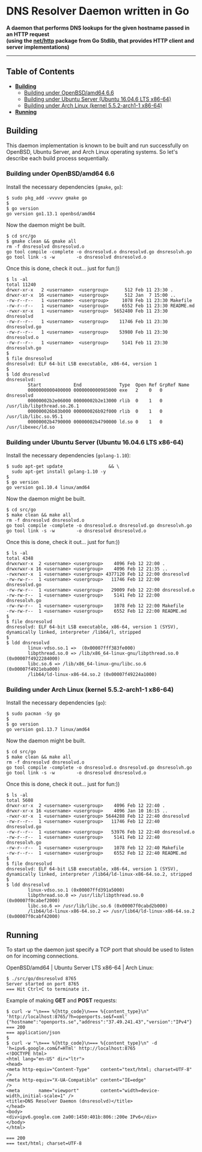 # DNS Resolver Daemon written in Go

**A daemon that performs DNS lookups for the given hostname passed in an HTTP request
<br />(using the [net/http](https://golang.org/pkg/net/http/ "Package http") package from Go Stdlib, that provides HTTP client and server implementations)**

---

## Table of Contents

* **[Building](#building)**
  * [Building under OpenBSD/amd64 6.6](#building-under-openbsdamd64-66)
  * [Building under Ubuntu Server (Ubuntu 16.04.6 LTS x86-64)](#building-under-ubuntu-server-ubuntu-16046-lts-x86-64)
  * [Building under Arch Linux (kernel 5.5.2-arch1-1 x86-64)](#building-under-arch-linux-kernel-552-arch1-1-x86-64)
* **[Running](#running)**

## Building

This daemon implementation is known to be built and run successfully on OpenBSD, Ubuntu Server, and Arch Linux operating systems. So let's describe each build process sequentially.

### Building under OpenBSD/amd64 6.6

Install the necessary dependencies (`gmake`, `go`):

```
$ sudo pkg_add -vvvvv gmake go
$
$ go version
go version go1.13.1 openbsd/amd64
```

Now the daemon might be built.

```
$ cd src/go
$ gmake clean && gmake all
rm -f dnsresolvd dnsresolvd.o
go tool compile -complete -o dnsresolvd.o dnsresolvd.go dnsresolvh.go
go tool link -s -w        -o dnsresolvd dnsresolvd.o
```

Once this is done, check it out... just for fun:))

```
$ ls -al
total 11240
drwxr-xr-x   2 <username>  <usergroup>      512 Feb 11 23:30 .
drwxr-xr-x  16 <username>  <usergroup>      512 Jan  7 15:00 ..
-rw-r--r--   1 <username>  <usergroup>     1078 Feb 11 23:30 Makefile
-rw-r--r--   1 <username>  <usergroup>     6552 Feb 11 23:30 README.md
-rwxr-xr-x   1 <username>  <usergroup>  5652480 Feb 11 23:30 dnsresolvd
-rw-r--r--   1 <username>  <usergroup>    11746 Feb 11 23:30 dnsresolvd.go
-rw-r--r--   1 <username>  <usergroup>    53980 Feb 11 23:30 dnsresolvd.o
-rw-r--r--   1 <username>  <usergroup>     5141 Feb 11 23:30 dnsresolvh.go
$
$ file dnsresolvd
dnsresolvd: ELF 64-bit LSB executable, x86-64, version 1
$
$ ldd dnsresolvd
dnsresolvd:
        Start            End              Type  Open Ref GrpRef Name
        0000000000400000 0000000000985000 exe   2    0   0      dnsresolvd
        00000002b2e06000 00000002b2e13000 rlib  0    1   0      /usr/lib/libpthread.so.26.1
        000000026b83b000 000000026b92f000 rlib  0    1   0      /usr/lib/libc.so.95.1
        00000002b4790000 00000002b4790000 ld.so 0    1   0      /usr/libexec/ld.so
```

### Building under Ubuntu Server (Ubuntu 16.04.6 LTS x86-64)

Install the necessary dependencies (`golang-1.10`):

```
$ sudo apt-get update                 && \
  sudo apt-get install golang-1.10 -y
$
$ go version
go version go1.10.4 linux/amd64
```

Now the daemon might be built.

```
$ cd src/go
$ make clean && make all
rm -f dnsresolvd dnsresolvd.o
go tool compile -complete -o dnsresolvd.o dnsresolvd.go dnsresolvh.go
go tool link -s -w        -o dnsresolvd dnsresolvd.o
```

Once this is done, check it out... just for fun:))

```
$ ls -al
total 4348
drwxrwxr-x  2 <username> <usergroup>    4096 Feb 12 22:00 .
drwxrwxr-x 16 <username> <usergroup>    4096 Feb 12 21:35 ..
-rwxrwxr-x  1 <username> <usergroup> 4377120 Feb 12 22:00 dnsresolvd
-rw-rw-r--  1 <username> <usergroup>   11746 Feb 12 22:00 dnsresolvd.go
-rw-rw-r--  1 <username> <usergroup>   29009 Feb 12 22:00 dnsresolvd.o
-rw-rw-r--  1 <username> <usergroup>    5141 Feb 12 22:00 dnsresolvh.go
-rw-rw-r--  1 <username> <usergroup>    1078 Feb 12 22:00 Makefile
-rw-rw-r--  1 <username> <usergroup>    6552 Feb 12 22:00 README.md
$
$ file dnsresolvd
dnsresolvd: ELF 64-bit LSB executable, x86-64, version 1 (SYSV), dynamically linked, interpreter /lib64/l, stripped
$
$ ldd dnsresolvd
        linux-vdso.so.1 =>  (0x00007fff383fe000)
        libpthread.so.0 => /lib/x86_64-linux-gnu/libpthread.so.0 (0x00007f4922284000)
        libc.so.6 => /lib/x86_64-linux-gnu/libc.so.6 (0x00007f4921eba000)
        /lib64/ld-linux-x86-64.so.2 (0x00007f49224a1000)
```

### Building under Arch Linux (kernel 5.5.2-arch1-1 x86-64)

Install the necessary dependencies (`go`):

```
$ sudo pacman -Sy go
$
$ go version
go version go1.13.7 linux/amd64
```

Now the daemon might be built.

```
$ cd src/go
$ make clean && make all
rm -f dnsresolvd dnsresolvd.o
go tool compile -complete -o dnsresolvd.o dnsresolvd.go dnsresolvh.go
go tool link -s -w        -o dnsresolvd dnsresolvd.o
```

Once this is done, check it out... just for fun:))

```
$ ls -al
total 5608
drwxr-xr-x  2 <username> <usergroup>    4096 Feb 12 22:40 .
drwxr-xr-x 16 <username> <usergroup>    4096 Jan 10 16:15 ..
-rwxr-xr-x  1 <username> <usergroup> 5644288 Feb 12 22:40 dnsresolvd
-rw-r--r--  1 <username> <usergroup>   11746 Feb 12 22:40 dnsresolvd.go
-rw-r--r--  1 <username> <usergroup>   53976 Feb 12 22:40 dnsresolvd.o
-rw-r--r--  1 <username> <usergroup>    5141 Feb 12 22:40 dnsresolvh.go
-rw-r--r--  1 <username> <usergroup>    1078 Feb 12 22:40 Makefile
-rw-r--r--  1 <username> <usergroup>    6552 Feb 12 22:40 README.md
$
$ file dnsresolvd
dnsresolvd: ELF 64-bit LSB executable, x86-64, version 1 (SYSV), dynamically linked, interpreter /lib64/ld-linux-x86-64.so.2, stripped
$
$ ldd dnsresolvd
        linux-vdso.so.1 (0x00007ffd391a5000)
        libpthread.so.0 => /usr/lib/libpthread.so.0 (0x00007f0cabef2000)
        libc.so.6 => /usr/lib/libc.so.6 (0x00007f0cabd2b000)
        /lib64/ld-linux-x86-64.so.2 => /usr/lib64/ld-linux-x86-64.so.2 (0x00007f0cabf42000)
```

## Running

To start up the daemon just specify a TCP port that should be used to listen on for incoming connections.

OpenBSD/amd64 | Ubuntu Server LTS x86-64 | Arch Linux:

```
$ ./src/go/dnsresolvd 8765
Server started on port 8765
=== Hit Ctrl+C to terminate it.
```

Example of making **GET** and **POST** requests:

```
$ curl -w "\n=== %{http_code}\n=== %{content_type}\n" 'http://localhost:8765/?h=openports.se&f=xml'
{"hostname":"openports.se","address":"37.49.241.43","version":"IPv4"}
=== 200
=== application/json
$
$ curl -w "\n=== %{http_code}\n=== %{content_type}\n" -d 'h=ipv6.google.com&f=HTml' http://localhost:8765
<!DOCTYPE html>
<html lang="en-US" dir="ltr">
<head>
<meta http-equiv="Content-Type"    content="text/html; charset=UTF-8"           />
<meta http-equiv="X-UA-Compatible" content="IE=edge"                            />
<meta       name="viewport"        content="width=device-width,initial-scale=1" />
<title>DNS Resolver Daemon (dnsresolvd)</title>
</head>
<body>
<div>ipv6.google.com 2a00:1450:401b:806::200e IPv6</div>
</body>
</html>

=== 200
=== text/html; charset=UTF-8
```
